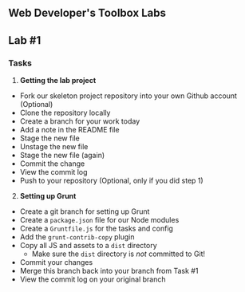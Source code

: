 Web Developer's Toolbox Labs
----

## Lab #1

### Tasks

1. __Getting the lab project__
  * Fork our skeleton project repository into your own Github account (Optional)
  * Clone the repository locally
  * Create a branch for your work today
  * Add a note in the README file
  * Stage the new file
  * Unstage the new file
  * Stage the new file (again)
  * Commit the change
  * View the commit log
  * Push to your repository (Optional, only if you did step 1)

2. __Setting up Grunt__
  * Create a git branch for setting up Grunt
  * Create a `package.json` file for our Node modules
  * Create a `Gruntfile.js` for the tasks and config
  * Add the `grunt-contrib-copy` plugin
  * Copy all JS and assets to a `dist` directory
      * Make sure the `dist` directory is _not_ committed to Git!
  * Commit your changes
  * Merge this branch back into your branch from Task #1
  * View the commit log on your original branch

